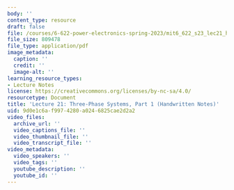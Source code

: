 ```yaml
---
body: ''
content_type: resource
draft: false
file: /courses/6-622-power-electronics-spring-2023/mit6_622_s23_lec21_hand.pdf
file_size: 809478
file_type: application/pdf
image_metadata:
  caption: ''
  credit: ''
  image-alt: ''
learning_resource_types:
- Lecture Notes
license: https://creativecommons.org/licenses/by-nc-sa/4.0/
resourcetype: Document
title: 'Lecture 21: Three-Phase Systems, Part 1 (Handwritten Notes)'
uid: 9d0e1c6a-f997-4280-a024-6825cae2d2a2
video_files:
  archive_url: ''
  video_captions_file: ''
  video_thumbnail_file: ''
  video_transcript_file: ''
video_metadata:
  video_speakers: ''
  video_tags: ''
  youtube_description: ''
  youtube_id: ''
---
```

